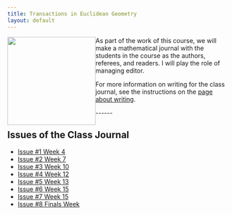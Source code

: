 ```yaml
---
title: Transactions in Euclidean Geometry
layout: default
---
```


<img src="{{ site.baseurl }}/images/teg_cover1.png" height="200" style="float:left;">

As part of the work of this course, we will make a mathematical journal with
the students in the course as the authors, referees, and readers. I will play
the role of managing editor.

For more information on writing for the class journal, see the instructions on
the [page about writing][writing].

[writing]: {{site.baseurl}}/writing/


<div class="row">
</div>
------

## Issues of the Class Journal

- [Issue #1 Week 4]({{site.baseurl}}/journal/2014F/issue01/TEG01.pdf)
- [Issue #2 Week 7]({{site.baseurl}}/journal/2014F/issue02/TEG02.pdf)
- [Issue #3 Week 10]({{site.baseurl}}/journal/2014F/issue03/TEG03.pdf)
- [Issue #4 Week 12]({{site.baseurl}}/journal/2014F/issue04/TEG04.pdf)
- [Issue #5 Week 13]({{site.baseurl}}/journal/2014F/issue05/TEG05.pdf)
- [Issue #6 Week 15]({{site.baseurl}}/journal/2014F/issue06/TEG06.pdf)
- [Issue #7 Week 15]({{site.baseurl}}/journal/2014F/issue06/TEG07.pdf)
- [Issue #8 Finals Week]({{site.baseurl}}/journal/2014/issue08/TEG08.pdf)
